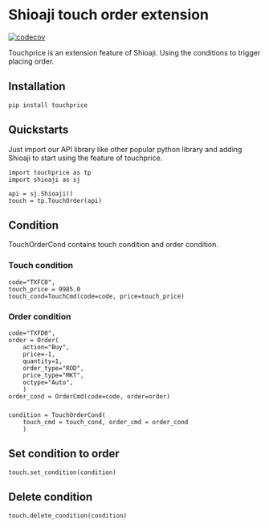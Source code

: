# Shioaji touch order extension


[![codecov](https://codecov.io/gh/SsallyLin/touchprice/branch/master/graph/badge.svg)](https://codecov.io/gh/SsallyLin/touchprice)



Touchprice is an extension feature of Shioaji. Using the conditions to trigger placing order.

## Installation

    pip install touchprice

## Quickstarts
Just import our API library like other popular python library and adding Shioaji to start using the feature of touchprice.

    import touchprice as tp
    import shioaji as sj

    api = sj.Shioaji()
    touch = tp.TouchOrder(api)
    
## Condition
TouchOrderCond contains touch condition and order condition. 

### Touch condition
    code="TXFC0",
    touch_price = 9985.0
    touch_cond=TouchCmd(code=code, price=touch_price)

### Order condition
    code="TXFD0",
    order = Order(
        action="Buy",
        price=-1,
        quantity=1,
        order_type="ROD",
        price_type="MKT",
        octype="Auto",
        )
    order_cond = OrderCmd(code=code, order=order)

### 
    condition = TouchOrderCond(
        touch_cmd = touch_cond, order_cmd = order_cond
        )

## Set condition to order     
    touch.set_condition(condition)

## Delete condition
    touch.delete_condition(condition)


